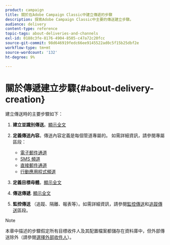 ```yaml
---
product: campaign
title: 關於在Adobe Campaign Classic中建立傳遞的步驟
description: 探索Adobe Campaign Classic中主要的傳送建立步驟。
audience: delivery
content-type: reference
topic-tags: about-deliveries-and-channels
exl-id: 0188c3fe-8176-4904-8505-c47a72c20fcc
source-git-commit: 98d646919fedc66ee9145522ad0c5f15b25dbf2e
workflow-type: tm+mt
source-wordcount: '132'
ht-degree: 9%

---
```


# 關於傳遞建立步驟{#about-delivery-creation}

建立傳送時的主要步驟如下：

1. **建立並識別傳送**。[顯示全文](../../delivery/using/steps-create-and-identify-the-delivery.md)

1. **定義傳送內容**。傳送內容定義是每個管道專屬的。 如需詳細資訊，請參閱專屬區段：

   * [電子郵件通道](../../delivery/using/defining-the-email-content.md)
   * [SMS 頻道](../../delivery/using/sms-create.md#defining-the-sms-content)
   * [直接郵件通道](../../delivery/using/defining-the-direct-mail-content.md)
   * [行動應用程式頻道](../../delivery/using/about-mobile-app-channel.md)

1. **定義目標母體**。[顯示全文](../../delivery/using/steps-defining-the-target-population.md)

1. **傳送傳遞**. [顯示全文](../../delivery/using/steps-sending-the-delivery.md)

1. **監控傳送** （追蹤、隔離、報表等）。如需詳細資訊，請參閱[監控傳送](../../delivery/using/about-delivery-monitoring.md)和[追蹤傳送](../../delivery/using/about-message-tracking.md)區段。

>[!NOTE]
>
>本章中描述的步驟假定所有目標收件人及其配置檔案都儲存在資料庫中，但外部傳送除外（請參閱[選擇外部收件人](../../delivery/using/steps-defining-the-target-population.md#selecting-external-recipients)）。

